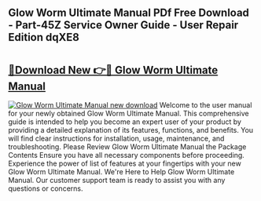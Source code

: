 ## Glow Worm Ultimate Manual PDf Free Download - Part-45Z Service Owner Guide - User Repair Edition dqXE8

# <h2><a href="http://cf16126.oget.top/?id=Glow+Worm+Ultimate+Manual">🔗Download New 👉🔴 Glow Worm Ultimate Manual</a></h2>

[![Glow Worm Ultimate Manual new download](https://i.imgur.com/5g1atiW.png)](http://cf16126.oget.top/?id=Glow+Worm+Ultimate+Manual)
Welcome to the user manual for your newly obtained Glow Worm Ultimate Manual. This comprehensive guide is intended to help you become an expert user of your product by providing a detailed explanation of its features, functions, and benefits. You will find clear instructions for installation, usage, maintenance, and troubleshooting. Please Review Glow Worm Ultimate Manual the Package Contents Ensure you have all necessary components before proceeding. Experience the power of list of features at your fingertips with your new Glow Worm Ultimate Manual. We're Here to Help Glow Worm Ultimate Manual. Our customer support team is ready to assist you with any questions or concerns.
